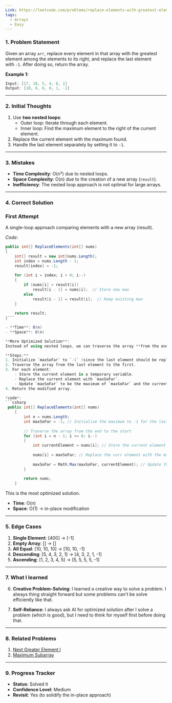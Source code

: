 ```yaml
---
Link: https://leetcode.com/problems/replace-elements-with-greatest-element-on-right-side/description/
tags:
  - Arrays
  - Easy
---
```

### **1. Problem Statement**

Given an array `arr`, replace every element in that array with the greatest element among the elements to its right, and replace the last element with `-1`.
After doing so, return the array.

**Example 1:**
```csharp
Input: [17, 18, 5, 4, 6, 1]
Output: [18, 6, 6, 6, 1, -1]
```

---
### **2. Initial Thoughts**

1. Use **two nested loops**:
    - Outer loop: Iterate through each element.
    - Inner loop: Find the maximum element to the right of the current element.
2. Replace the current element with the maximum found.
3. Handle the last element separately by setting it to `-1`.

---
### **3. Mistakes**

- **Time Complexity**: O(n²) due to nested loops.
- **Space Complexity**: O(n) due to the creation of a new array (`result`).
- **Inefficiency**: The nested loop approach is not optimal for large arrays.

---
### **4. Correct Solution**

### First Attempt
A single-loop approach comparing elements with a new array (result).

*Code*:
```csharp
public int[] ReplaceElements(int[] nums)
{
    int[] result = new int[nums.Length];
    int index = nums.Length - 1;
    result[index] = -1;
    
    for (int i = index; i > 0; i--)
    {
        if (nums[i] > result[i])
            result[i - 1] = nums[i];  // Store new max
        else
            result[i - 1] = result[i];  // Keep existing max
    }
    
    return result;
}```

- **Time**: O(n)
- **Space**: O(n)

**More Optimized Solution**:
Instead of using nested loops, we can traverse the array **from the end to the start**. This allows us to keep track of the maximum element seen so far and update the array in place.

**Steps:**
1. Initialize `maxSoFar` to `-1` (since the last element should be replaced with `-1`).
2. Traverse the array from the last element to the first.
3. For each element:
    - Store the current element in a temporary variable.
    - Replace the current element with `maxSoFar`.
    - Update `maxSoFar` to be the maximum of `maxSoFar` and the current element.
4. Return the modified array.

*code*:
```csharp
 public int[] ReplaceElements(int[] nums)
    {
        int n = nums.Length;
        int maxSoFar = -1; // Initialize the maximum to -1 for the last element
		
        // Traverse the array from the end to the start
        for (int i = n - 1; i >= 0; i--)
        {
            int currentElement = nums[i]; // Store the current element
            
            nums[i] = maxSoFar; // Replace the curr element with the maximum so far
            
            maxSoFar = Math.Max(maxSoFar, currentElement); // Update the maximum
        }
		
        return nums;
    }
```

This is the most optimized solution.
- **Time**: O(n)
- **Space**: O(1) -> in-place modification

---
### **5. Edge Cases**

1. **Single Element**: [400] → [-1]
2. **Empty Array**: [] → []
3. **All Equal**: [10, 10, 10] → [10, 10, -1]
4. **Descending**: [5, 4, 3, 2, 1] → [4, 3, 2, 1, -1]
5. **Ascending**: [1, 2, 3, 4, 5] → [5, 5, 5, 5, -1]

---
### **7. What I learned**

6. **Creative Problem-Solving**:
	I learned a creative way to solve a problem. I always thing straight forward but some problems can't be solve efficiently like that. 

7. **Self-Reliance**:
	I always ask AI for optimized solution after I solve a problem (which is good), but I need to think for myself first before doing that.

---
### **8. Related Problems**

1. [Next Greater Element I](https://leetcode.com/problems/next-greater-element-i/)
 1. [Maximum Subarray](https://leetcode.com/problems/maximum-subarray/)
	

---
### **9. Progress Tracker**

- **Status**: Solved it
- **Confidence Level**: Medium
- **Revisit**: Yes (to solidify the in-place approach)
